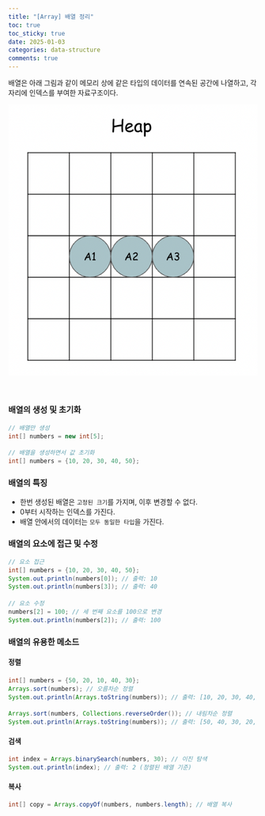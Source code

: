```yaml
---
title: "[Array] 배열 정리"
toc: true
toc_sticky: true
date: 2025-01-03
categories: data-structure
comments: true
---
```


배열은 아래 그림과 같이 메모리 상에 같은 타입의 데이터를 연속된 공간에 나열하고, 각 자리에 인덱스를 부여한 자료구조이다.

<p>
	<img src="/assets/images/cs/data-structure/array/array1.png">
</p>
<br/>

### 배열의 생성 및 초기화
```java
// 배열만 생성
int[] numbers = new int[5];

// 배열을 생성하면서 값 초기화
int[] numbers = {10, 20, 30, 40, 50};
```

### 배열의 특징
- 한번 생성된 배열은 `고정된 크기`를 가지며, 이후 변경할 수 없다.
- 0부터 시작하는 인덱스를 가진다.
- 배열 안에서의 데이터는 `모두 동일한 타입`을 가진다.

### 배열의 요소에 접근 및 수정
```java
// 요소 접근
int[] numbers = {10, 20, 30, 40, 50};
System.out.println(numbers[0]); // 출력: 10
System.out.println(numbers[3]); // 출력: 40

// 요소 수정
numbers[2] = 100; // 세 번째 요소를 100으로 변경
System.out.println(numbers[2]); // 출력: 100
```

### 배열의 유용한 메소드
#### 정렬
```java
int[] numbers = {50, 20, 10, 40, 30};
Arrays.sort(numbers); // 오름차순 정렬
System.out.println(Arrays.toString(numbers)); // 출력: [10, 20, 30, 40, 50]

Arrays.sort(numbers, Collections.reverseOrder()); // 내림차순 정렬
System.out.println(Arrays.toString(numbers)); // 출력: [50, 40, 30, 20, 10]
```

#### 검색
```java
int index = Arrays.binarySearch(numbers, 30); // 이진 탐색
System.out.println(index); // 출력: 2 (정렬된 배열 기준)
```

#### 복사
```java
int[] copy = Arrays.copyOf(numbers, numbers.length); // 배열 복사
```
